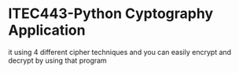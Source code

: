 # ITEC443-Python Cyptography Application
 it using 4 different cipher techniques and you can easily encrypt and decrypt by using that program
